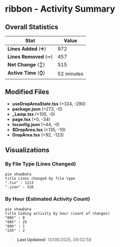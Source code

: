 # ribbon - Activity Summary 

## Overall Statistics

| Stat                   | Value                                                             |
| ---------------------- | ----------------------------------------------------------------- |
| **Lines Added** (➕)   | 972                                          |
| **Lines Removed** (➖) | 457                                        |
| **Net Change** (↕)    | 515                |
| **Active Time** (⌚)   | 52 minutes |


## Modified Files
- **useDropAreaState.tsx** (+324, -290)
- **package.json** (+272, -0)
- **_Lamp.tsx** (+105, -0)
- **page.tsx** (+0, -34)
- **tsconfig.json** (+44, -0)
- **$DropArea.tsx** (+135, -10)
- **DropArea.tsx** (+92, -123)

## Visualizations

### By File Type (Lines Changed)

```mermaid
pie showData
title Lines changed by file type
".tsx" : 1113
".json" : 316
```

### By Hour (Estimated Activity Count)

```mermaid
pie showData
title Coding activity by hour (count of changes)
"00h" : 8
"08h" : 25
"09h" : 1
"23h" : 2
```


> **Last Updated:** 13/08/2025, 09:02:58